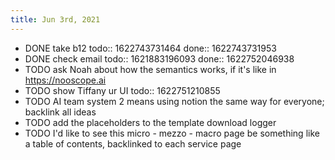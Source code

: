```yaml
---
title: Jun 3rd, 2021
---
```


- DONE take b12
  todo:: 1622743731464
  done:: 1622743731953
- DONE check email
  todo:: 1621883196093
  done:: 1622752046938
- TODO ask Noah about how the semantics works, if it's like in https://nooscope.ai
- TODO show Tiffany ur UI
  todo:: 1622751210855
- TODO AI team system 2 means using notion the same way for everyone; backlink all ideas
- TODO add the placeholders to the template download logger
- TODO I'd like to see this micro - mezzo - macro page be something like a table of contents, backlinked to each service page